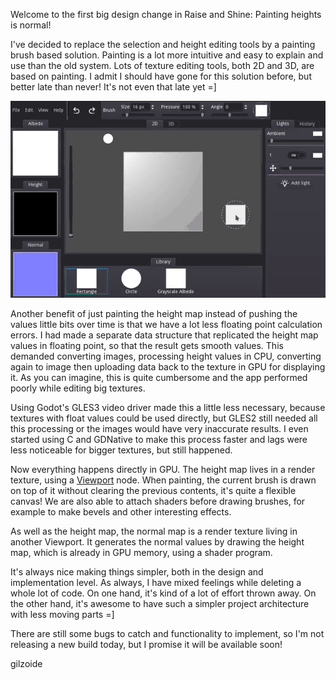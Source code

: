 Welcome to the first big design change in Raise and Shine: Painting heights is normal!

I've decided to replace the selection and height editing tools by a painting brush based solution. Painting is a lot more intuitive and easy to explain and use than the old system. Lots of texture editing tools, both 2D and 3D, are based on painting. I admit I should have gone for this solution before, but better late than never! It's not even that late yet =]

![Video of a smile being painted](screenshots/brush-smile.gif)

Another benefit of just painting the height map instead of pushing the values little bits over time is that we have a lot less floating point calculation errors.
I had made a separate data structure that replicated the height map values in floating point, so that the result gets smooth values.
This demanded converting images, processing height values in CPU, converting again to image then uploading data back to the texture in GPU for displaying it.
As you can imagine, this is quite cumbersome and the app performed poorly while editing big textures.

Using Godot's GLES3 video driver made this a little less necessary, because textures with float values could be used directly, but GLES2 still needed all this processing or the images would have very inaccurate results.
I even started using C and GDNative to make this process faster and lags were less noticeable for bigger textures, but still happened.

Now everything happens directly in GPU.
The height map lives in a render texture, using a [Viewport](https://docs.godotengine.org/en/stable/tutorials/viewports/viewports.html) node.
When painting, the current brush is drawn on top of it without clearing the previous contents, it's quite a flexible canvas!
We are also able to attach shaders before drawing brushes, for example to make bevels and other interesting effects.

As well as the height map, the normal map is a render texture living in another Viewport.
It generates the normal values by drawing the height map, which is already in GPU memory, using a shader program.

It's always nice making things simpler, both in the design and implementation level.
As always, I have mixed feelings while deleting a whole lot of code.
On one hand, it's kind of a lot of effort thrown away.
On the other hand, it's awesome to have such a simpler project architecture with less moving parts =]

There are still some bugs to catch and functionality to implement, so I'm not releasing a new build today, but I promise it will be available soon!

gilzoide
